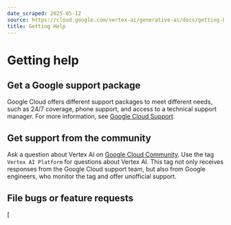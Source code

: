 ```yaml
---
date_scraped: 2025-05-12
source: https://cloud.google.com/vertex-ai/generative-ai/docs/getting-help
title: Getting Help
---
```


# Getting help 

## Get a Google support package

Google Cloud offers different support packages to meet different needs, such as
24/7 coverage, phone support, and access to a technical support manager. For
more information, see [Google Cloud Support](Vertex-AI-RAG-Engine-supported-models.md).

## Get support from the community

Ask a question about Vertex AI on [Google Cloud Community](https://www.googlecloudcommunity.com/gc/forums/filteredbylabelpage/board-id/cloud-ai-ml/label-name/vertex%20ai%20platform/).
Use the tag `Vertex AI Platform` for questions about Vertex AI. This tag not only receives responses
from the Google Cloud support team, but also from Google engineers, who monitor the tag and offer unofficial support.

## File bugs or feature requests

[